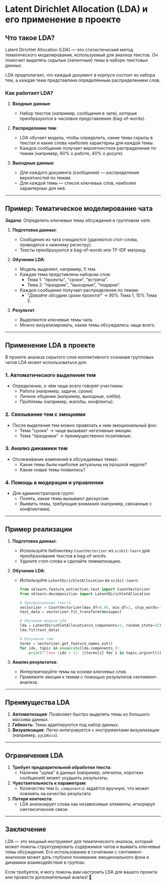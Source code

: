 # Latent Dirichlet Allocation (LDA) и его применение в проекте

## **Что такое LDA?**
Latent Dirichlet Allocation (LDA) — это статистический метод тематического моделирования, используемый для анализа текстов. Он помогает выделять скрытые (латентные) темы в наборе текстовых данных. 

LDA предполагает, что каждый документ в корпусе состоит из набора тем, а каждая тема представлена определённым распределением слов.

### **Как работает LDA?**
1. **Входные данные**:
   - Набор текстов (например, сообщения в чате), которые преобразуются в числовое представление (bag-of-words).

2. **Распределение тем**:
   - LDA обучает модель, чтобы определить, какие темы скрыты в текстах и какие слова наиболее характерны для каждой темы.
   - Каждое сообщение получает вероятностное распределение по темам (например, 60% о работе, 40% о досуге).

3. **Выходные данные**:
   - Для каждого документа (сообщения) — распределение вероятностей по темам.
   - Для каждой темы — список ключевых слов, наиболее характерных для неё.

---

## **Пример: Тематическое моделирование чата**
**Задача**: Определить ключевые темы обсуждения в групповом чате.

1. **Подготовка данных**:
   - Сообщения из чата очищаются (удаляются стоп-слова, приводятся к нижнему регистру).
   - Тексты преобразуются в bag-of-words или TF-IDF матрицу.

2. **Обучение LDA**:
   - Модель выделяет, например, 5 тем.
   - Каждая тема представлена набором слов:
     - Тема 1: "проекты", "сроки", "встреча".
     - Тема 2: "праздник", "выходные", "подарки".
   - Каждое сообщение получает распределение по темам:
     - *"Давайте обсудим сроки проекта!"* → 90% Тема 1, 10% Тема 2.

3. **Результат**:
   - Выделяются ключевые темы чата.
   - Можно визуализировать, какие темы обсуждались чаще всего.

---

## **Применение LDA в проекте**
В проекте анализа скрытого слоя коллективного сознания групповых чатов LDA может использоваться для:

### **1. Автоматического выделения тем**
- Определение, о чём чаще всего говорят участники:
  - Работа (например, задачи, сроки).
  - Личное общение (например, выходные, хобби).
  - Проблемы (например, жалобы, конфликты).

### **2. Связывание тем с эмоциями**
- После выделения тем можно привязать к ним эмоциональный фон:
  - Тема "сроки" → чаще вызывает негативные эмоции.
  - Тема "праздники" → преимущественно позитивные.

### **3. Анализ динамики тем**
- Отслеживание изменений в обсуждаемых темах:
  - Какие темы были наиболее актуальны на прошлой неделе?
  - Какие новые темы появились?

### **4. Помощь в модерации и управлении**
- Для администраторов групп:
  - Понять, какие темы вызывают дискуссии.
  - Выявить темы, требующие внимания (например, связанные с конфликтами).

---

## **Пример реализации**
1. **Подготовка данных**:
   - Используйте библиотеку `CountVectorizer` из `scikit-learn` для преобразования текстов в bag-of-words.
   - Удалите стоп-слова и сделайте лемматизацию.

2. **Обучение LDA**:
   - Используйте `LatentDirichletAllocation` из `scikit-learn`:
     ```python
     from sklearn.feature_extraction.text import CountVectorizer
     from sklearn.decomposition import LatentDirichletAllocation

     # Преобразование текста
     vectorizer = CountVectorizer(max_df=0.95, min_df=2, stop_words='russian')
     text_data = vectorizer.fit_transform(messages)

     # Обучение модели LDA
     lda = LatentDirichletAllocation(n_components=5, random_state=42)
     lda.fit(text_data)

     # Получение тем
     terms = vectorizer.get_feature_names_out()
     for idx, topic in enumerate(lda.components_):
         print(f"Тема {idx + 1}: {[terms[i] for i in topic.argsort()[-10:]]}")
     ```

3. **Анализ результатов**:
   - Интерпретируйте темы на основе ключевых слов.
   - Привяжите эмоции к темам с помощью результатов сентимент-анализа.

---

## **Преимущества LDA**
1. **Автоматизация**: Позволяет быстро выделять темы из большого массива данных.
2. **Гибкость**: Темы адаптируются под набор данных.
3. **Визуализация**: Легко интегрируется с инструментами визуализации (например, `pyLDAvis`).

---

## **Ограничения LDA**
1. **Требует предварительной обработки текста**:
   - Наличие "шума" в данных (например, опечаток, коротких сообщений) может ухудшить результаты.
2. **Чувствительность к параметрам**:
   - Количество тем (`n_components`) задаётся вручную, что может повлиять на качество результата.
3. **Потеря контекста**:
   - LDA анализирует слова как независимые элементы, игнорируя синтаксические связи.

---

## **Заключение**
LDA — это мощный инструмент для тематического анализа, который может помочь структурировать содержимое чатов и выявить ключевые темы обсуждения. Его использование в сочетании с сентимент-анализом может дать глубокое понимание эмоционального фона и динамики взаимодействий в группах.

Если требуется, я могу помочь вам настроить LDA для вашего проекта или провести дополнительный анализ! 🚀
